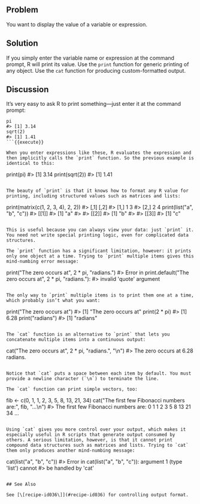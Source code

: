 ## Problem

You want to display the value of a variable or expression.

## Solution

If you simply enter the variable name or expression at the command prompt, R will print its value. Use the `print` function for generic printing of any object. Use the `cat` function for producing custom-formatted output.

## Discussion

It’s very easy to ask R to print something—just enter it at the command prompt:

```
pi
#> [1] 3.14
sqrt(2)
#> [1] 1.41
```{{execute}}

When you enter expressions like these, R evaluates the expression and then implicitly calls the `print` function. So the previous example is identical to this:

```
print(pi)
#> [1] 3.14
print(sqrt(2))
#> [1] 1.41
```{{execute}}

The beauty of `print` is that it knows how to format any R value for printing, including structured values such as matrices and lists:

```
print(matrix(c(1, 2, 3, 4), 2, 2))
#>      [,1] [,2]
#> [1,]    1    3
#> [2,]    2    4
print(list("a", "b", "c"))
#> [[1]]
#> [1] "a"
#>
#> [[2]]
#> [1] "b"
#>
#> [[3]]
#> [1] "c"
```{{execute}}

This is useful because you can always view your data: just `print` it. You need not write special printing logic, even for complicated data structures.

The `print` function has a significant limitation, however: it prints only one object at a time. Trying to `print` multiple items gives this mind-numbing error message:

```
print("The zero occurs at", 2 * pi, "radians.")
#> Error in print.default("The zero occurs at", 2 * pi, "radians."):
#>     invalid 'quote' argument
```{{execute}}

The only way to `print` multiple items is to print them one at a time, which probably isn’t what you want:

```
print("The zero occurs at")
#> [1] "The zero occurs at"
print(2 * pi)
#> [1] 6.28
print("radians")
#> [1] "radians"
```{{execute}}

The `cat` function is an alternative to `print` that lets you concatenate multiple items into a continuous output:

```
cat("The zero occurs at", 2 * pi, "radians.", "\n")
#> The zero occurs at 6.28 radians.
```{{execute}}

Notice that `cat` puts a space between each item by default. You must provide a newline character (`\n`) to terminate the line.

The `cat` function can print simple vectors, too:

```
fib <- c(0, 1, 1, 2, 3, 5, 8, 13, 21, 34)
cat("The first few Fibonacci numbers are:", fib, "...\n")
#> The first few Fibonacci numbers are: 0 1 1 2 3 5 8 13 21 34 ...
```{{execute}}

Using `cat` gives you more control over your output, which makes it especially useful in R scripts that generate output consumed by others. A serious limitation, however, is that it cannot print compound data structures such as matrices and lists. Trying to `cat` them only produces another mind-numbing message:

```
cat(list("a", "b", "c"))
#> Error in cat(list("a", "b", "c")): argument 1 (type 'list') cannot
#>     be handled by 'cat'
```{{execute}}

## See Also

See [\[recipe-id036\]](#recipe-id036) for controlling output format.